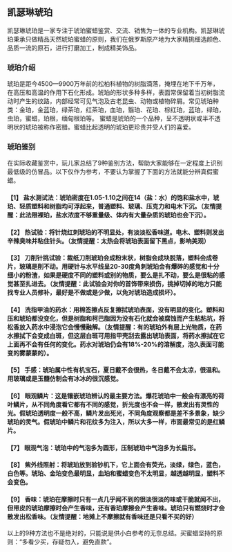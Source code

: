 ## 凯瑟琳琥珀

凯瑟琳琥珀是一家专注于琥珀蜜蜡鉴赏、交流、销售为一体的专业机构。凯瑟琳琥珀秉承只做精品天然琥珀蜜蜡的原则，我们在俄罗斯原产地为大家精挑细选颜色、品质一流的原石，进行打磨加工，制成精美饰品。

### 琥珀介绍

琥珀是距今4500—9900万年前的松柏科植物的树脂滴落，掩埋在地下千万年，在高压和高温的作用下石化形成。琥珀的形状多种多样，表面常保留着当初树脂流动时产生的纹路，内部经常可见气泡及古老昆虫、动物或植物碎屑。常见琥珀种类：金珀，金蓝珀，绿茶珀，红茶珀，血珀，翳珀、花珀、棕红珀，蓝珀，绿珀，虫珀，蜜蜡，珀根，缅甸根珀等。
蜜蜡是琥珀的一个品种，呈不透明状或半不透明状的琥珀被称作密腊。蜜蜡比起透明的琥珀更珍贵并受人们的喜爱。

### 琥珀鉴别

在实际收藏鉴赏中，玩儿家总结了9种鉴别方法，帮助大家能够在一定程度上识别最低级的仿冒品。以下仅作为参考，不要认为掌握了下面的方法就能分辨真假蜜蜡。
#### 【1】	盐水测试法：琥珀密度在1.05-1.10之间在14（盐：水）的饱和盐水中，琥珀、轻质塑料和树脂均可浮起来，普通塑料、玻璃、压克力和电木下沉。（友情提醒：此法限裸珀，盐水浓度不够重量级、体内有大量杂质的琥珀也会下沉）。
#### 【2】	热试验：将针烧红刺琥珀的不明显处，有淡淡松香味道。电木、塑料则发出辛辣臭味并粘住针头。（友情提醒：太热会将琥珀表面留下黑点，影响美观）
#### 【3】	刀削针挑试验：裁纸刀削琥珀会成粉末状，树脂会成块脱落，塑料会成卷片，玻璃是削不动。用硬针与水平线呈20-30度角刺琥珀会有爆碎的感觉和十分细小的粉渣，如果是硬度不同的塑料或别的物质，要么是扎不动，要么是很粘的感觉甚至扎进去。（友情提醒：此试验会对你的首饰带来损伤，挑掉切掉的地方只能找专业人员修补，最好是不做或是少做，以免对琥珀造成损坏）。
#### 【4】	洗指甲油的药水：用棉签擦点反复擦拭琥珀表面，没有明显的变化。塑料和压和琥珀都没变化，但是树脂和柯巴脂因为没有石化就会被腐蚀而产生粘粘坑，将松香放入药水中浸泡它会慢慢融解。（友情提醒：有的琥珀外有层上光物质，在药水擦拭下会变成白斑，但这层白斑可用指甲壳刮去露出琥珀表面，将药水擦拭在它上面再不会有任何的变化。药水对琥珀仍会有18%-20%的溶解度，泡久表面可能变的雾蒙蒙的）。
#### 【5】	手感：琥珀属中性有机宝石，夏日戴不会很热，冬日戴不会太凉，很温和。用玻璃或是玉髓仿制会有冰冰的很沉感觉。
#### 【6】	眼观鳞片：这是镶嵌琥珀辨认的最主要方法。爆花琥珀中一般会有漂亮的荷叶鳞片，从不同角度看它都有不同的感觉，折光度也不会一样，散发出有灵性的光。假琥珀透明度一般不高，鳞片发出死光，不同角度观察都是差不多景象，缺少琥珀的灵气。假琥珀中鳞片和花纹多为注入，所以大多一样，市面最常见的是红鳞片。
#### 【7】	眼观气泡：琥珀中的气泡多为圆形，压制琥珀中气泡多为长扁形。
#### 【8】	紫外线照射：将琥珀放到验钞机下，它上面会有荧光，淡绿，绿色，蓝色，白色等。琥珀、金珀变色最明显，血珀和蜜蜡变色不太明显，越透越明显，塑料不会变色。
#### 【9】	香味：琥珀在摩擦时只有一点几乎闻不到的很淡很淡的味或干脆就闻不出，但带皮的琥珀摩擦时会产生香味，还有香珀摩擦会产生香味。琥珀只有燃烧时才会散发出松香味。（友情提醒：地摊上不摩擦就有香味还是只看不买的好）
以上的9种方法也不是绝对的，只能说是供小白参考的无奈总结。买蜜蜡坚持的原则：“多看少买，存疑勿入，避免直款”。




